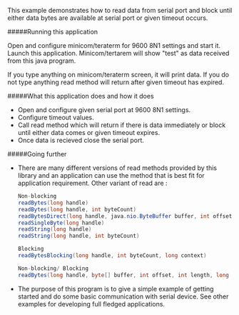 This example demonstrates how to read data from serial port and block until either data bytes are 
available at serial port or given timeout occurs.

#####Running this application
   
Open and configure minicom/teraterm for 9600 8N1 settings and start it. Launch this application. 
Minicom/tertarem will show "test" as data received from this java program. 

If you type anything on minicom/teraterm screen, it will print data. If you do not type anything 
read method will return after given timeout has expired.
   
#####What this application does and how it does

- Open and configure given serial port at 9600 8N1 settings.
- Configure timeout values.
- Call read method which will return if there is data immediately or block until either data comes 
or given timeout expires.
- Once data is recieved close the serial port.

#####Going further
   
- There are many different versions of read methods provided by this library and an application 
can use the method that is best fit for application requirement. Other variant of read are :
     ```java
     Non-blocking
     readBytes(long handle)
     readBytes(long handle, int byteCount)
     readBytesDirect(long handle, java.nio.ByteBuffer buffer, int offset, int length)
     readSingleByte(long handle)
     readString(long handle)
     readString(long handle, int byteCount)
     
     Blocking
     readBytesBlocking(long handle, int byteCount, long context)
     
     Non-blocking/ Blocking
     readBytes(long handle, byte[] buffer, int offset, int length, long context)
     ``` 
- The purpose of this program is to give a simple example of getting started and do some basic 
communication with serial device. See other examples for developing full fledged applications.
     
